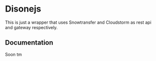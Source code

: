# Disonejs

This is just a wrapper that uses Snowtransfer and Cloudstorm as rest api and gateway respectively.



## Documentation
Soon tm